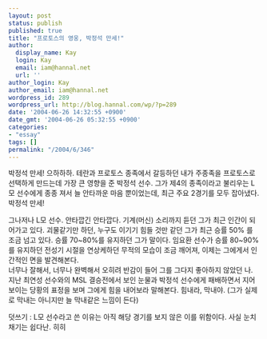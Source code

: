 ```yaml
---
layout: post
status: publish
published: true
title: "프로토스의 영웅, 박정석 만세!"
author:
  display_name: Kay
  login: Kay
  email: iam@hannal.net
  url: ''
author_login: Kay
author_email: iam@hannal.net
wordpress_id: 289
wordpress_url: http://blog.hannal.com/wp/?p=289
date: '2004-06-26 14:32:55 +0900'
date_gmt: '2004-06-26 05:32:55 +0900'
categories:
- "essay"
tags: []
permalink: "/2004/6/346"
---
```

<p>박정석 만세! 으하하하. 테란과 프로토스 종족에서 갈등하던 내가 주종족을 프로토스로 선택하게 만드는데 가장 큰 영향을 준 박정석 선수. 그가 제4의 종족이라고 불리우는 L모 선수에게 종종 져서 늘 안타까운 마음 뿐이었는데, 최근 주요 2경기를 모두 잡아냈다. 박정석 만세!</p>
<p>그나저나 L모 선수. 안타깝긴 안타깝다. 기계(머신) 소리까지 듣던 그가 최근 인간이 되어가고 있다. 괴물같기만 하던, 누구도 이기기 힘들 것만 같던 그가 최근 승률 50% 를 조금 넘고 있다. 승률 70~80%를 유지하던 그가 말이다. 임요환 선수가 승률 80~90%를 유지하던 전성기 시절을 연상케하던 무적의 모습이 조금 깨어져, 이제는 그에게서 인간적인 면을 발견해본다.<br />
너무나 잘해서, 너무나 완벽해서 오히려 반감이 들어 그를 그다지 좋아하지 않았던 나. 지난 최연성 선수와의 MSL 결승전에서 보인 눈물과 박정석 선수에게 패배하면서 지어보이는 당황의 표정을 보며 그에게 힘을 내어보라 말해본다. 힘내라, 막내야. (그가 실제로 막내는 아니지만 늘 막내같은 느낌이 든다)</p>
<p>덧쓰기 : L모 선수라고 쓴 이유는 아직 해당 경기를 보지 않은 이를 위함이다. 사실 눈치채기는 쉽다난. 히히</p>
